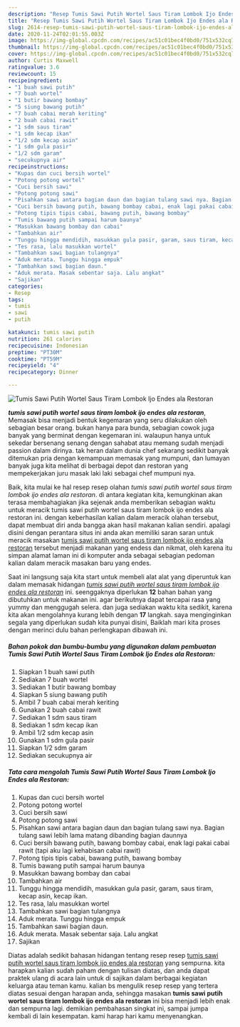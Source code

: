 ```yaml
---
description: "Resep Tumis Sawi Putih Wortel Saus Tiram Lombok Ijo Endes ala Restoran yang Bikin Ngiler"
title: "Resep Tumis Sawi Putih Wortel Saus Tiram Lombok Ijo Endes ala Restoran yang Bikin Ngiler"
slug: 2614-resep-tumis-sawi-putih-wortel-saus-tiram-lombok-ijo-endes-ala-restoran-yang-bikin-ngiler
date: 2020-11-24T02:01:55.003Z
image: https://img-global.cpcdn.com/recipes/ac51c01bec4f0bd0/751x532cq70/tumis-sawi-putih-wortel-saus-tiram-lombok-ijo-endes-ala-restoran-foto-resep-utama.jpg
thumbnail: https://img-global.cpcdn.com/recipes/ac51c01bec4f0bd0/751x532cq70/tumis-sawi-putih-wortel-saus-tiram-lombok-ijo-endes-ala-restoran-foto-resep-utama.jpg
cover: https://img-global.cpcdn.com/recipes/ac51c01bec4f0bd0/751x532cq70/tumis-sawi-putih-wortel-saus-tiram-lombok-ijo-endes-ala-restoran-foto-resep-utama.jpg
author: Curtis Maxwell
ratingvalue: 3.6
reviewcount: 15
recipeingredient:
- "1 buah sawi putih"
- "7 buah wortel"
- "1 butir bawang bombay"
- "5 siung bawang putih"
- "7 buah cabai merah keriting"
- "2 buah cabai rawit"
- "1 sdm saus tiram"
- "1 sdm kecap ikan"
- "1/2 sdm kecap asin"
- "1 sdm gula pasir"
- "1/2 sdm garam"
- "secukupnya air"
recipeinstructions:
- "Kupas dan cuci bersih wortel"
- "Potong potong wortel"
- "Cuci bersih sawi"
- "Potong potong sawi"
- "Pisahkan sawi antara bagian daun dan bagian tulang sawi nya. Bagian tulang sawi lebih lama matang dibanding bagian daunnya"
- "Cuci bersih bawang putih, bawang bombay cabai, enak lagi pakai cabai rawit (tapi aku lagi kehabisan cabai rawit)"
- "Potong tipis tipis cabai, bawang putih, bawang bombay"
- "Tumis bawang putih sampai harum baunya"
- "Masukkan bawang bombay dan cabai"
- "Tambahkan air"
- "Tunggu hingga mendidih, masukkan gula pasir, garam, saus tiram, kecap asin, kecap ikan."
- "Tes rasa, lalu masukkan wortel"
- "Tambahkan sawi bagian tulangnya"
- "Aduk merata. Tunggu hingga empuk"
- "Tambahkan sawi bagian daun."
- "Aduk merata. Masak sebentar saja. Lalu angkat"
- "Sajikan"
categories:
- Resep
tags:
- tumis
- sawi
- putih

katakunci: tumis sawi putih 
nutrition: 261 calories
recipecuisine: Indonesian
preptime: "PT30M"
cooktime: "PT59M"
recipeyield: "4"
recipecategory: Dinner

---
```



![Tumis Sawi Putih Wortel Saus Tiram Lombok Ijo Endes ala Restoran](https://img-global.cpcdn.com/recipes/ac51c01bec4f0bd0/751x532cq70/tumis-sawi-putih-wortel-saus-tiram-lombok-ijo-endes-ala-restoran-foto-resep-utama.jpg)

<b><i>tumis sawi putih wortel saus tiram lombok ijo endes ala restoran</i></b>, Memasak bisa menjadi bentuk kegemaran yang seru dilakukan oleh sebagian besar orang. bukan hanya para bunda, sebagian cowok juga banyak yang berminat dengan kegemaran ini. walaupun hanya untuk sekedar bersenang senang dengan sahabat atau memang sudah menjadi passion dalam dirinya. tak heran dalam dunia chef sekarang sedikit banyak ditemukan pria dengan kemampuan memasak yang mumpuni, dan lumayan banyak juga kita melihat di berbagai depot dan restoran yang mempekerjakan juru masak laki laki sebagai chef mumpuni nya.



Baik, kita mulai ke hal resep resep olahan <i>tumis sawi putih wortel saus tiram lombok ijo endes ala restoran</i>. di antara kegiatan kita, kemungkinan akan terasa membahagiakan jika sejenak anda memberikan sebagian waktu untuk meracik tumis sawi putih wortel saus tiram lombok ijo endes ala restoran ini. dengan keberhasilan kalian dalam meracik olahan tersebut, dapat membuat diri anda bangga akan hasil makanan kalian sendiri. apalagi disini dengan perantara situs ini anda akan memiliki saran saran untuk meracik masakan <u>tumis sawi putih wortel saus tiram lombok ijo endes ala restoran</u> tersebut menjadi makanan yang endess dan nikmat, oleh karena itu simpan alamat laman ini di komputer anda sebagai sebagian pedoman kalian dalam meracik masakan baru yang endes.


Saat ini langsung saja kita start untuk membeli alat alat yang diperuntuk kan dalam memasak hidangan <u><i>tumis sawi putih wortel saus tiram lombok ijo endes ala restoran</i></u> ini. seenggaknya diperlukan <b>12</b> bahan bahan yang dibutuhkan untuk makanan ini. agar berikutnya dapat tercapai rasa yang yummy dan menggugah selera. dan juga sediakan waktu kita sedikit, karena kita akan mengolahnya kurang lebih dengan <b>17</b> langkah. saya menginginkan segala yang diperlukan sudah kita punyai disini, Baiklah mari kita proses dengan merinci dulu bahan perlengkapan dibawah ini.

<!--inarticleads1-->

##### Bahan pokok dan bumbu-bumbu yang digunakan dalam pembuatan Tumis Sawi Putih Wortel Saus Tiram Lombok Ijo Endes ala Restoran:

1. Siapkan 1 buah sawi putih
1. Sediakan 7 buah wortel
1. Sediakan 1 butir bawang bombay
1. Siapkan 5 siung bawang putih
1. Ambil 7 buah cabai merah keriting
1. Gunakan 2 buah cabai rawit
1. Sediakan 1 sdm saus tiram
1. Sediakan 1 sdm kecap ikan
1. Ambil 1/2 sdm kecap asin
1. Gunakan 1 sdm gula pasir
1. Siapkan 1/2 sdm garam
1. Sediakan secukupnya air




<!--inarticleads2-->

##### Tata cara mengolah Tumis Sawi Putih Wortel Saus Tiram Lombok Ijo Endes ala Restoran:

1. Kupas dan cuci bersih wortel
1. Potong potong wortel
1. Cuci bersih sawi
1. Potong potong sawi
1. Pisahkan sawi antara bagian daun dan bagian tulang sawi nya. Bagian tulang sawi lebih lama matang dibanding bagian daunnya
1. Cuci bersih bawang putih, bawang bombay cabai, enak lagi pakai cabai rawit (tapi aku lagi kehabisan cabai rawit)
1. Potong tipis tipis cabai, bawang putih, bawang bombay
1. Tumis bawang putih sampai harum baunya
1. Masukkan bawang bombay dan cabai
1. Tambahkan air
1. Tunggu hingga mendidih, masukkan gula pasir, garam, saus tiram, kecap asin, kecap ikan.
1. Tes rasa, lalu masukkan wortel
1. Tambahkan sawi bagian tulangnya
1. Aduk merata. Tunggu hingga empuk
1. Tambahkan sawi bagian daun.
1. Aduk merata. Masak sebentar saja. Lalu angkat
1. Sajikan




Diatas adalah sedikit bahasan hidangan tentang resep resep <u>tumis sawi putih wortel saus tiram lombok ijo endes ala restoran</u> yang sempurna. kita harapkan kalian sudah paham dengan tulisan diatas, dan anda dapat praktek ulang di acara lain untuk di sajikan dalam berbagai kegiatan keluarga atau teman kamu. kalian bs mengulik resep resep yang tertera diatas sesuai dengan harapan anda, sehingga masakan <b>tumis sawi putih wortel saus tiram lombok ijo endes ala restoran</b> ini bisa menjadi lebih enak dan sempurna lagi. demikian pembahasan singkat ini, sampai jumpa kembali di lain kesempatan. kami harap hari kamu menyenangkan.
